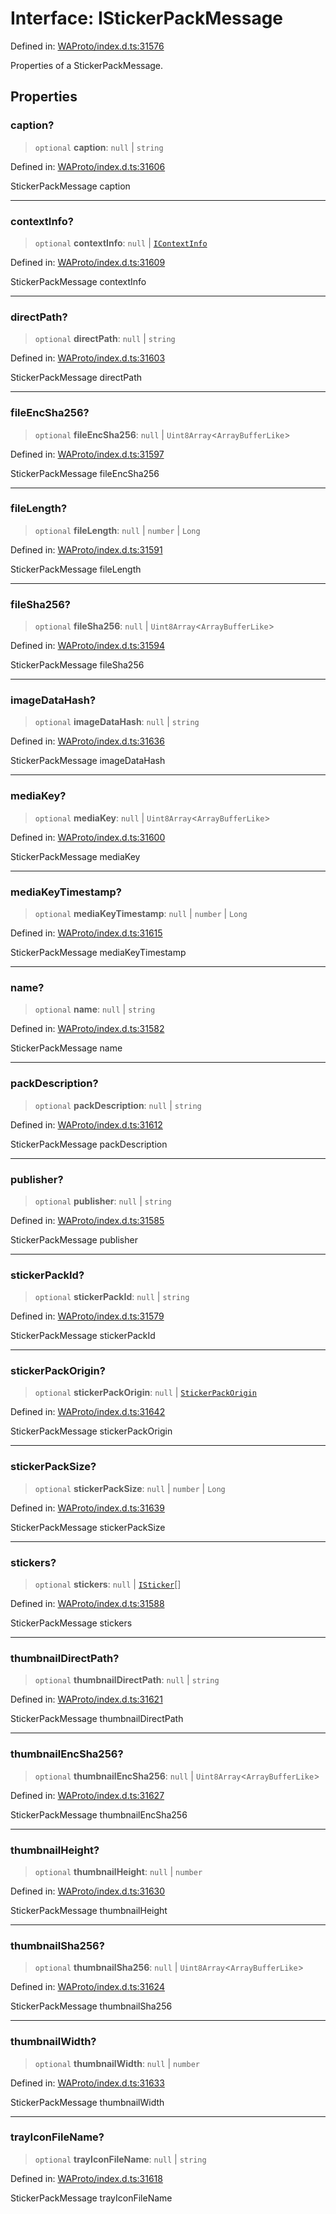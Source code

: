 # Interface: IStickerPackMessage

Defined in: [WAProto/index.d.ts:31576](https://github.com/Fokusdotid/Baileys/blob/f4c7971f59af0b012f8de667e7a21ae12f7bbf19/WAProto/index.d.ts#L31576)

Properties of a StickerPackMessage.

## Properties

### caption?

> `optional` **caption**: `null` \| `string`

Defined in: [WAProto/index.d.ts:31606](https://github.com/Fokusdotid/Baileys/blob/f4c7971f59af0b012f8de667e7a21ae12f7bbf19/WAProto/index.d.ts#L31606)

StickerPackMessage caption

***

### contextInfo?

> `optional` **contextInfo**: `null` \| [`IContextInfo`](../../../interfaces/IContextInfo.md)

Defined in: [WAProto/index.d.ts:31609](https://github.com/Fokusdotid/Baileys/blob/f4c7971f59af0b012f8de667e7a21ae12f7bbf19/WAProto/index.d.ts#L31609)

StickerPackMessage contextInfo

***

### directPath?

> `optional` **directPath**: `null` \| `string`

Defined in: [WAProto/index.d.ts:31603](https://github.com/Fokusdotid/Baileys/blob/f4c7971f59af0b012f8de667e7a21ae12f7bbf19/WAProto/index.d.ts#L31603)

StickerPackMessage directPath

***

### fileEncSha256?

> `optional` **fileEncSha256**: `null` \| `Uint8Array`\<`ArrayBufferLike`\>

Defined in: [WAProto/index.d.ts:31597](https://github.com/Fokusdotid/Baileys/blob/f4c7971f59af0b012f8de667e7a21ae12f7bbf19/WAProto/index.d.ts#L31597)

StickerPackMessage fileEncSha256

***

### fileLength?

> `optional` **fileLength**: `null` \| `number` \| `Long`

Defined in: [WAProto/index.d.ts:31591](https://github.com/Fokusdotid/Baileys/blob/f4c7971f59af0b012f8de667e7a21ae12f7bbf19/WAProto/index.d.ts#L31591)

StickerPackMessage fileLength

***

### fileSha256?

> `optional` **fileSha256**: `null` \| `Uint8Array`\<`ArrayBufferLike`\>

Defined in: [WAProto/index.d.ts:31594](https://github.com/Fokusdotid/Baileys/blob/f4c7971f59af0b012f8de667e7a21ae12f7bbf19/WAProto/index.d.ts#L31594)

StickerPackMessage fileSha256

***

### imageDataHash?

> `optional` **imageDataHash**: `null` \| `string`

Defined in: [WAProto/index.d.ts:31636](https://github.com/Fokusdotid/Baileys/blob/f4c7971f59af0b012f8de667e7a21ae12f7bbf19/WAProto/index.d.ts#L31636)

StickerPackMessage imageDataHash

***

### mediaKey?

> `optional` **mediaKey**: `null` \| `Uint8Array`\<`ArrayBufferLike`\>

Defined in: [WAProto/index.d.ts:31600](https://github.com/Fokusdotid/Baileys/blob/f4c7971f59af0b012f8de667e7a21ae12f7bbf19/WAProto/index.d.ts#L31600)

StickerPackMessage mediaKey

***

### mediaKeyTimestamp?

> `optional` **mediaKeyTimestamp**: `null` \| `number` \| `Long`

Defined in: [WAProto/index.d.ts:31615](https://github.com/Fokusdotid/Baileys/blob/f4c7971f59af0b012f8de667e7a21ae12f7bbf19/WAProto/index.d.ts#L31615)

StickerPackMessage mediaKeyTimestamp

***

### name?

> `optional` **name**: `null` \| `string`

Defined in: [WAProto/index.d.ts:31582](https://github.com/Fokusdotid/Baileys/blob/f4c7971f59af0b012f8de667e7a21ae12f7bbf19/WAProto/index.d.ts#L31582)

StickerPackMessage name

***

### packDescription?

> `optional` **packDescription**: `null` \| `string`

Defined in: [WAProto/index.d.ts:31612](https://github.com/Fokusdotid/Baileys/blob/f4c7971f59af0b012f8de667e7a21ae12f7bbf19/WAProto/index.d.ts#L31612)

StickerPackMessage packDescription

***

### publisher?

> `optional` **publisher**: `null` \| `string`

Defined in: [WAProto/index.d.ts:31585](https://github.com/Fokusdotid/Baileys/blob/f4c7971f59af0b012f8de667e7a21ae12f7bbf19/WAProto/index.d.ts#L31585)

StickerPackMessage publisher

***

### stickerPackId?

> `optional` **stickerPackId**: `null` \| `string`

Defined in: [WAProto/index.d.ts:31579](https://github.com/Fokusdotid/Baileys/blob/f4c7971f59af0b012f8de667e7a21ae12f7bbf19/WAProto/index.d.ts#L31579)

StickerPackMessage stickerPackId

***

### stickerPackOrigin?

> `optional` **stickerPackOrigin**: `null` \| [`StickerPackOrigin`](../namespaces/StickerPackMessage/enumerations/StickerPackOrigin.md)

Defined in: [WAProto/index.d.ts:31642](https://github.com/Fokusdotid/Baileys/blob/f4c7971f59af0b012f8de667e7a21ae12f7bbf19/WAProto/index.d.ts#L31642)

StickerPackMessage stickerPackOrigin

***

### stickerPackSize?

> `optional` **stickerPackSize**: `null` \| `number` \| `Long`

Defined in: [WAProto/index.d.ts:31639](https://github.com/Fokusdotid/Baileys/blob/f4c7971f59af0b012f8de667e7a21ae12f7bbf19/WAProto/index.d.ts#L31639)

StickerPackMessage stickerPackSize

***

### stickers?

> `optional` **stickers**: `null` \| [`ISticker`](../namespaces/StickerPackMessage/interfaces/ISticker.md)[]

Defined in: [WAProto/index.d.ts:31588](https://github.com/Fokusdotid/Baileys/blob/f4c7971f59af0b012f8de667e7a21ae12f7bbf19/WAProto/index.d.ts#L31588)

StickerPackMessage stickers

***

### thumbnailDirectPath?

> `optional` **thumbnailDirectPath**: `null` \| `string`

Defined in: [WAProto/index.d.ts:31621](https://github.com/Fokusdotid/Baileys/blob/f4c7971f59af0b012f8de667e7a21ae12f7bbf19/WAProto/index.d.ts#L31621)

StickerPackMessage thumbnailDirectPath

***

### thumbnailEncSha256?

> `optional` **thumbnailEncSha256**: `null` \| `Uint8Array`\<`ArrayBufferLike`\>

Defined in: [WAProto/index.d.ts:31627](https://github.com/Fokusdotid/Baileys/blob/f4c7971f59af0b012f8de667e7a21ae12f7bbf19/WAProto/index.d.ts#L31627)

StickerPackMessage thumbnailEncSha256

***

### thumbnailHeight?

> `optional` **thumbnailHeight**: `null` \| `number`

Defined in: [WAProto/index.d.ts:31630](https://github.com/Fokusdotid/Baileys/blob/f4c7971f59af0b012f8de667e7a21ae12f7bbf19/WAProto/index.d.ts#L31630)

StickerPackMessage thumbnailHeight

***

### thumbnailSha256?

> `optional` **thumbnailSha256**: `null` \| `Uint8Array`\<`ArrayBufferLike`\>

Defined in: [WAProto/index.d.ts:31624](https://github.com/Fokusdotid/Baileys/blob/f4c7971f59af0b012f8de667e7a21ae12f7bbf19/WAProto/index.d.ts#L31624)

StickerPackMessage thumbnailSha256

***

### thumbnailWidth?

> `optional` **thumbnailWidth**: `null` \| `number`

Defined in: [WAProto/index.d.ts:31633](https://github.com/Fokusdotid/Baileys/blob/f4c7971f59af0b012f8de667e7a21ae12f7bbf19/WAProto/index.d.ts#L31633)

StickerPackMessage thumbnailWidth

***

### trayIconFileName?

> `optional` **trayIconFileName**: `null` \| `string`

Defined in: [WAProto/index.d.ts:31618](https://github.com/Fokusdotid/Baileys/blob/f4c7971f59af0b012f8de667e7a21ae12f7bbf19/WAProto/index.d.ts#L31618)

StickerPackMessage trayIconFileName
